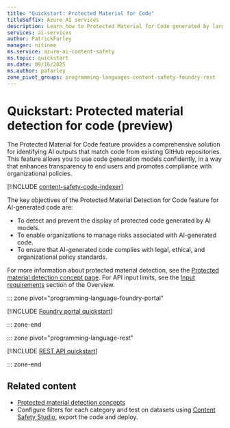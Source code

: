 ```yaml
---
title: "Quickstart: Protected Material for Code"
titleSuffix: Azure AI services
description: Learn how to Protected Material for Code generated by large language models and mitigate risk with Azure AI Content Safety.
services: ai-services
author: PatrickFarley
manager: nitinme
ms.service: azure-ai-content-safety
ms.topic: quickstart
ms.date: 09/16/2025
ms.author: pafarley
zone_pivot_groups: programming-languages-content-safety-foundry-rest
---
```


# Quickstart: Protected material detection for code (preview)

The Protected Material for Code feature provides a comprehensive solution for identifying AI outputs that match code from existing GitHub repositories. This feature allows you to use code generation models confidently, in a way that enhances transparency to end users and promotes compliance with organizational policies.

[!INCLUDE [content-safety-code-indexer](./includes/code-indexer.md)]

The key objectives of the Protected Material Detection for Code feature for AI-generated code are:

- To detect and prevent the display of protected code generated by AI models.
- To enable organizations to manage risks associated with AI-generated code.
- To ensure that AI-generated code complies with legal, ethical, and organizational policy standards.

For more information about protected material detection, see the [Protected material detection concept page](./concepts/protected-material.md). For API input limits, see the [Input requirements](./overview.md#input-requirements) section of the Overview. 


::: zone pivot="programming-language-foundry-portal"

[!INCLUDE [Foundry portal quickstart](./includes/quickstarts/foundry-quickstart-protected-material.md)]

::: zone-end

::: zone pivot="programming-language-rest"

[!INCLUDE [REST API quickstart](./includes/quickstarts/rest-quickstart-protected-material-code.md)]

::: zone-end


## Related content

* [Protected material detection concepts](./concepts/protected-material.md)
* Configure filters for each category and test on datasets using [Content Safety Studio](studio-quickstart.md), export the code and deploy.
